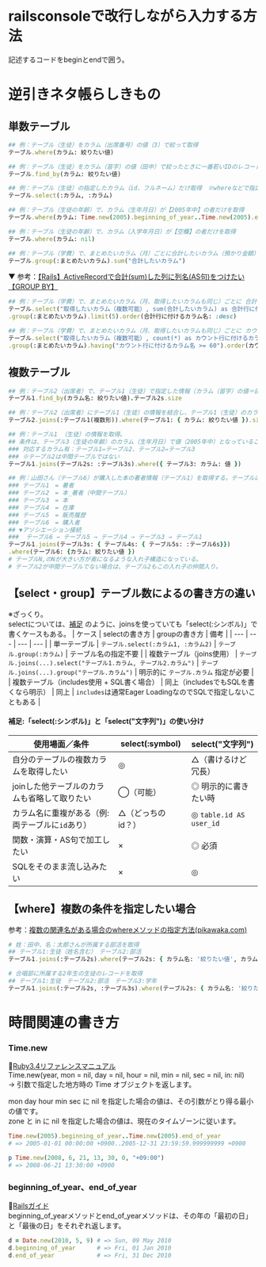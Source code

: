 
# railsconsoleで改行しながら入力する方法
記述するコードをbeginとendで囲う。

# 逆引きネタ帳らしきもの
## 単数テーブル
```rb
## 例：テーブル（生徒）をカラム（出席番号）の値（3）で絞って取得
テーブル.where(カラム: 絞りたい値)

## 例：テーブル（生徒）をカラム（苗字）の値（田中）で絞ったときに一番若いIDのレコードを取得
テーブル.find_by(カラム: 絞りたい値)

## 例：テーブル（生徒）の指定したカラム（id、フルネーム）だけ取得　※whereなどで指定しないとたくさん出るので注意
テーブル.select(:カラム, :カラム)

## 例：テーブル（生徒の年齢）で、カラム（生年月日）が【2005年中】の者だけを取得
テーブル.where(カラム: Time.new(2005).beginning_of_year..Time.new(2005).end_of_year)

## 例：テーブル（生徒の年齢）で、カラム（入学年月日）が【空欄】の者だけを取得
テーブル.where(カラム: nil)

## 例：テーブル（学費）で、まとめたいカラム（月）ごとに合計したいカラム（預かり金額）の合計を取得
テーブル.group(:まとめたいカラム).sum("合計したいカラム")
```

▼ 参考：[【Rails】ActiveRecordで合計(sum)した列に列名(AS句)をつけたい【GROUP BY】](https://qiita.com/Orangina1050/items/93dd407ac54f855d9d7d)
```rb
## 例：テーブル（学費）で、まとめたいカラム（月、取得したいカラムも同じ）ごとに 合計したいカラム（預かり金額）の合計で【多い順に5件】を取得
テーブル.select("取得したいカラム（複数可能）, sum(合計したいカラム) as 合計行に付けるカラム名")
.group(:まとめたいカラム).limit(5).order(合計行に付けるカラム名: :desc)  

## 例：テーブル（学費）で、まとめたいカラム（月、取得したいカラムも同じ）ごとに カウント行カラム（徴収済）の【カウントが60以上の多い順】を取得
テーブル.select("取得したいカラム（複数可能）, count(*) as カウント行に付けるカラム名")  
.group(:まとめたいカラム).having("カウント行に付けるカラム名 >= 60").order(カウント行に付けるカラム名: :desc)

```
## 複数テーブル
```rb
## 例：テーブル2（出席者）で、テーブル1（生徒）で指定した情報（カラム（苗字）の値＝田中）と一致するレコードの数を取得
テーブル1.find_by(カラム名: 絞りたい値).テーブル2s.size

## 例：テーブル2（出席者）にテーブル1（生徒）の情報を結合し、テーブル1（生徒）のカラム（苗字）の値が田中であるレコードの数を取得
テーブル2.joins(:テーブル1(複数形)).where(テーブル1: { カラム: 絞りたい値 }).size

## 例：テーブル1 （生徒）の情報を取得。
## 条件は、テーブル3（生徒の年齢）のカラム（生年月日）で値（2005年中）となっていること。
### 対応するカラム有：テーブル1⇔テーブル2、テーブル2⇔テーブル3 　
### ※テーブル2は中間テーブルではない
テーブル1.joins(テーブル2s: :テーブル3s).where({ テーブル3: カラム: 値 })

## 例：山田さん（テーブル6）が購入した本の著者情報（テーブル1）を取得する。テーブルは以下6つ。
### テーブル1　= 著者
### テーブル2　= 本_著者（中間テーブル）
### テーブル3　= 本
### テーブル4　= 在庫
### テーブル5　= 販売履歴
### テーブル6　= 購入者
## ▼アソシエーション接続
###  テーブル6 → テーブル5 → テーブル4 → テーブル3 → テーブル1
テーブル1.joins(テーブル3s: { テーブル4s: { テーブル5s: :テーブル6s}})
.where(テーブル6: {カラム: 絞りたい値 })
# テーブルN,のNが大きい方が奥になるような入れ子構造になっている。
# テーブル2が中間テーブルでない場合は、テーブル2もこの入れ子の仲間入り。
```


## 【select・group】テーブル数によるの書き方の違い
※ざっくり。  
selectについては、[補足](./sql_active_record_practice.md#補足selectシンボルとselect文字列の使い分け) のように、joinsを使っていても「select(:シンボル)」で書くケースもある。
| ケース | selectの書き方 | groupの書き方 | 備考 |
| --- | --- | --- | --- |
| 単一テーブル | `テーブル.select(:カラム1, :カラム2)` | `テーブル.group(:カラム)` | テーブル名の指定不要 |
| 複数テーブル（joins使用） | `テーブル.joins(...).select("テーブル1.カラム, テーブル2.カラム")` | `テーブル.joins(...).group("テーブル.カラム")` | 明示的に `テーブル.カラム` 指定が必要 |
| 複数テーブル（includes使用 + SQL書く場合） | 同上（includesでもSQLを書くなら明示） | 同上 | `includes`は通常Eager LoadingなのでSQLで指定しないこともある |

#### 補足:「select(:シンボル)」と「select("文字列")」の使い分け
| 使用場面／条件                     | select(\:symbol) | select("文字列")           |
| --------------------------- | ---------------- | ----------------------- |
| 自分のテーブルの複数カラムを取得したい         | ◎                | △（書けるけど冗長）              |
| joinした他テーブルのカラムも省略して取りたい    | ◯（可能）            | ◎ 明示的に書きたい時             |
| カラム名に重複がある（例: 両テーブルに`id`あり） | △（どっちのid？）       | ◎ `table.id AS user_id` |
| 関数・演算・AS句で加工したい             | ×                | ◎ 必須                    |
| SQLをそのまま流し込みたい              | ×                | ◎                       |

## 【where】複数の条件を指定したい場合
参考：[複数の関連名がある場合のwhereメソッドの指定方法(pikawaka.com)](https://pikawaka.com/rails/joins#複数の関連名がある場合のwhereメソッドの指定方法)
```rb
# 姓：田中、名：太郎さんが所属する部活を取得
## テーブル1:生徒（姓名含む）　テーブル2:部活
テーブル1.joins(:テーブル2s).where(テーブル2s: { カラム名: '絞りたい値', カラム名: '絞りたい値' })

# 合唱部に所属する2年生の生徒のレコードを取得
## テーブル1:生徒　テーブル2:部活　テーブル3:学年
テーブル1.joins(:テーブル2s, :テーブル3s).where(テーブル2s: { カラム名: '絞りたい値' }, テーブル3s: {  カラム名: '絞りたい値' })

```

# 時間関連の書き方
### Time.new
🔖[Ruby3.4リファレンスマニュアル](https://docs.ruby-lang.org/ja/latest/method/Time/s/new.html)  
Time.new(year, mon = nil, day = nil, hour = nil, min = nil, sec = nil, in: nil)  
 → 引数で指定した地方時の Time オブジェクトを返します。

mon day hour min sec に nil を指定した場合の値は、その引数がとり得る最小の値です。  
zone と in に nil を指定した場合の値は、現在のタイムゾーンに従います。  

```rb
Time.new(2005).beginning_of_year..Time.new(2005).end_of_year
# => 2005-01-01 00:00:00 +0900..2005-12-31 23:59:59.999999999 +0900

p Time.new(2008, 6, 21, 13, 30, 0, "+09:00") 
# => 2008-06-21 13:30:00 +0900
```

### beginning_of_year、end_of_year 
🔖[Railsガイド](https://railsguides.jp/active_support_core_extensions.html#beginning-of-year%E3%80%81end-of-year)  
beginning_of_yearメソッドとend_of_yearメソッドは、その年の「最初の日」と「最後の日」をそれぞれ返します。  
  
```rb
d = Date.new(2010, 5, 9) # => Sun, 09 May 2010
d.beginning_of_year      # => Fri, 01 Jan 2010
d.end_of_year            # => Fri, 31 Dec 2010
```